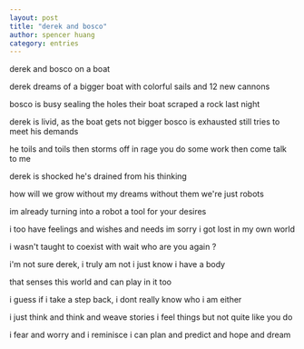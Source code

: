 ```yaml
---
layout: post
title: "derek and bosco"
author: spencer huang
category: entries
---
```


derek and bosco on a boat

derek dreams of a bigger boat
with colorful sails and 12 new cannons

bosco is busy sealing the holes
their boat scraped a rock last night

derek is livid, as the boat gets not bigger
bosco is exhausted still tries to meet his demands

he toils and toils then storms off in rage
you do some work then come talk to me

derek is shocked 
he's drained from his thinking

how will we grow without my dreams
without them we're just robots

im already turning into a robot
a tool for your desires

i too have feelings and wishes and needs
im sorry i got lost in my own world

i wasn't taught to coexist with 
wait who are you again ?

i'm not sure derek, i truly am not
i just know i have a body 

that senses this world 
and can play in it too

i guess if i take a step back,
i dont really know who i am either

i just think and think and weave stories
i feel things but not quite like you do

i fear and worry and i reminisce
i can plan and predict and hope and dream
